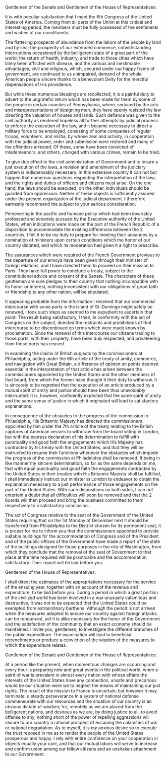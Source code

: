 Gentlemen of the Senate and Gentlemen of the House of Representatives:

It is with peculiar satisfaction that I meet the 6th Congress of the United States of America. Coming from all parts of the Union at this critical and interesting period, the members must be fully possessed of the sentiments and wishes of our constituents.

The flattering prospects of abundance from the labors of the people by land and by sea; the prosperity of our extended commerce, notwithstanding interruptions occasioned by the belligerent state of a great part of the world; the return of health, industry, and trade to those cities which have lately been afflicted with disease, and the various and inestimable advantages, civil and religious, which, secured under our happy frame of government, are continued to us unimpaired, demand of the whole American people sincere thanks to a benevolent Deity for the merciful dispensations of His providence.

But while these numerous blessings are recollected, it is a painful duty to advert to the ungrateful return which has been made for them by some of the people in certain counties of Pennsylvania, where, seduced by the arts and misrepresentations of designing men, they have openly resisted the law directing the valuation of houses and lands. Such defiance was given to the civil authority as rendered hopeless all further attempts by judicial process to enforce the execution of the law, and it became necessary to direct a military force to be employed, consisting of some companies of regular troops, volunteers, and militia, by whose zeal and activity, in cooperation with the judicial power, order and submission were restored and many of the offenders arrested. Of these, some have been convicted of misdemeanors, and others, charged with various crimes, remain to be tried.

To give due effect to the civil administration of Government and to insure a just execution of the laws, a revision and amendment of the judiciary system is indispensably necessary. In this extensive country it can not but happen that numerous questions respecting the interpretation of the laws and the rights and duties of officers and citizens must arise. On the one hand, the laws should be executed; on the other, individuals should be guarded from oppression. Neither of these objects is sufficiently assured under the present organization of the judicial department. I therefore earnestly recommend the subject to your serious consideration.

Persevering in the pacific and humane policy which had been invariably professed and sincerely pursued by the Executive authority of the United States, when indications were made on the part of the French Republic of a disposition to accommodate the existing differences between the 2 countries, I felt it to be my duty to prepare for meeting their advances by a nomination of ministers upon certain conditions which the honor of our country dictated, and which its moderation had given it a right to prescribe.

The assurances which were required of the French Government previous to the departure of our envoys have been given through their minister of foreign relations, and I have directed them to proceed on their mission to Paris. They have full power to conclude a treaty, subject to the constitutional advice and consent of the Senate. The characters of these gentlemen are sure pledges to their country that nothing incompatible with its honor or interest, nothing inconsistent with our obligations of good faith or friendship to any other nation, will be stipulated.

It appearing probable from the information I received that our commercial intercourse with some ports in the island of St. Domingo might safely be renewed, I took such steps as seemed to me expedient to ascertain that point. The result being satisfactory, I then, in conformity with the act of Congress on the subject, directed the restraints and prohibitions of that intercourse to be discontinued on terms which were made known by proclamation. Since the renewal of this intercourse our citizens trading to those ports, with their property, have been duly respected, and privateering from those ports has ceased.

In examining the claims of British subjects by the commissioners at Philadelphia, acting under the 6th article of the treaty of amity, commerce, and navigation with Great Britain, a difference of opinion on points deemed essential in the interpretation of that article has arisen between the commissioners appointed by the United States and the other members of that board, from which the former have thought it their duty to withdraw. It is sincerely to be regretted that the execution of an article produced by a mutual spirit of amity and justice should have been thus unavoidably interrupted. It is, however, confidently expected that the same spirit of amity and the same sense of justice in which it originated will lead to satisfactory explanations.

In consequence of the obstacles to the progress of the commission in Philadelphia, His Britannic Majesty has directed the commissioners appointed by him under the 7th article of the treaty relating to the British captures of American vessels to withdraw from the board sitting in London, but with the express declaration of his determination to fulfill with punctuality and good faith the engagements which His Majesty has contracted by his treaty with the United States, and that they will be instructed to resume their functions whenever the obstacles which impede the progress of the commission at Philadelphia shall be removed. It being in like manner my sincere determination, so far as the same depends on me, that with equal punctuality and good faith the engagements contracted by the United States in their treaties with His Britannic Majesty shall be fulfilled, I shall immediately instruct our minister at London to endeavor to obtain the explanation necessary to a just performance of those engagements on the part of the United States. With such dispositions on both sides, I can not entertain a doubt that all difficulties will soon be removed and that the 2 boards will then proceed and bring the business committed to them respectively to a satisfactory conclusion.

The act of Congress relative to the seat of the Government of the United States requiring that on the 1st Monday of December next it should be transferred from Philadelphia to the District chosen for its permanent seat, it is proper for me to inform you that the commissioners appointed to provide suitable buildings for the accommodation of Congress and of the President and of the public offices of the Government have made a report of the state of the buildings designed for those purposes in the city of Washington, from which they conclude that the removal of the seat of Government to that place at the time required will be practicable and the accommodation satisfactory. Their report will be laid before you.

Gentlemen of the House of Representatives:

I shall direct the estimates of the appropriations necessary for the service of the ensuing year, together with an account of the revenue and expenditure, to be laid before you. During a period in which a great portion of the civilized world has been involved in a war unusually calamitous and destructive, it was not to be expected that the United States could be exempted from extraordinary burthens. Although the period is not arrived when the measures adopted to secure our country against foreign attacks can be renounced, yet it is alike necessary for the honor of the Government and the satisfaction of the community that an exact economy should be maintained. I invite you, gentlemen, to investigate the different branches of the public expenditure. The examination will lead to beneficial retrenchments or produce a conviction of the wisdom of the measures to which the expenditure relates.

Gentlemen of the Senate and Gentlemen of the House of Representatives:

At a period like the present, when momentous changes are occurring and every hour is preparing new and great events in the political world, when a spirit of war is prevalent in almost every nation with whose affairs the interests of the United States have any connection, unsafe and precarious would be our situation were we to neglect the means of maintaining our just rights. The result of the mission to France is uncertain; but however it may terminate, a steady perseverance in a system of national defense commensurate with our resources and the situation of our country is an obvious dictate of wisdom; for, remotely as we are placed from the belligerent nations, and desirous as we are, by doing justice to all, to avoid offense to any, nothing short of the power of repelling aggressions will secure to our country a rational prospect of escaping the calamities of war or national degradation. As to myself, it is my anxious desire so to execute the trust reposed in me as to render the people of the United States prosperous and happy. I rely with entire confidence on your cooperation in objects equally your care, and that our mutual labors will serve to increase and confirm union among our fellow citizens and an unshaken attachment to our Government.
